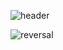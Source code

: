 



![header](https://capsule-render.vercel.app/api?type=rect&color=gradient&height=300&section=header&text=capsule%20render&fontSize=90)

![reversal](https://capsule-render.vercel.app/api?type=rect&text=RECT&fontAlign=30&fontSize=30&desc=Use%20theme&descAlign=60&descAlignY=50&theme=radical)
